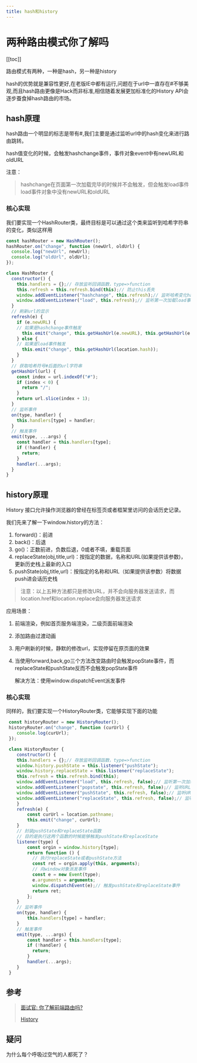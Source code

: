```yaml
---
title: hash和history
---
```


# 两种路由模式你了解吗

[[toc]]

路由模式有两种，一种是hash，另一种是history

hash的优势就是兼容性更好,在老版IE中都有运行,问题在于url中一直存在#不够美观,而且hash路由更像是Hack而非标准,相信随着发展更加标准化的History API会逐步蚕食掉hash路由的市场。

## hash原理
hash路由一个明显的标志是带有#,我们主要是通过监听url中的hash变化来进行路由跳转。

hash值变化的时候，会触发hashchange事件，事件对象event中有newURL和oldURL

注意：

> hashchange在页面第一次加载完毕的时候并不会触发，但会触发load事件
> load事件对象中没有newURL和oldURL

### 核心实现
我们要实现一个HashRouter类，最终目标是可以通过这个类来监听到哈希字符串的变化，类似这样用
```js
const hashRouter = new HashRouter();
hashRouter.on("change", function (newUrl, oldUrl) {
  console.log("newUrl", newUrl);
  console.log("oldUrl", oldUrl);
});
```

```js
class HashRouter {
  constructor() {
    this.handlers = {};// 存放监听回调函数，type=>function
    this.refresh = this.refresh.bind(this);// 防止this丢失
    window.addEventListener("hashchange", this.refresh);// 监听哈希变化hashchange事件
    window.addEventListener("load", this.refresh);// 监听第一次加载load事件
  }
  // 刷新url的显示
  refresh(e) {
    if (e.newURL) {
    // 如果是hashchange事件触发
      this.emit("change", this.getHashUrl(e.newURL), this.getHashUrl(e.oldURL));
    } else {
    // 如果是load事件触发
      this.emit("change", this.getHashUrl(location.hash));
    }
  }
  // 获取哈希符号#后面的url字符串
  getHashUrl(url) {
    const index = url.indexOf("#");
    if (index < 0) {
      return "/";
    }
    return url.slice(index + 1);
  }
  // 监听事件
  on(type, handler) {
    this.handlers[type] = handler;
  }
  // 触发事件
  emit(type, ...args) {
    const handler = this.handlers[type];
    if (!handler) {
      return;
    }
    handler(...args);
  }
}
```


## history原理
History 接口允许操作浏览器的曾经在标签页或者框架里访问的会话历史记录。

我们先来了解一下window.history的方法：

1. forward()：前进
2. back()：后退
3. go()：正数前进，负数后退，0或者不填，重载页面
4. replaceState(obj,title,url)：按指定的数据，名称和URL(如果提供该参数)，更新历史栈上最新的入口
5. pushState(obj,title,url)：按指定的名称和URL（如果提供该参数）将数据push进会话历史栈

>  注意：以上五种方法都只是修改URL，并不会向服务器发送请求，而location.href和location.replace会向服务器发送请求

应用场景：

1.  前端渲染，例如首页服务端渲染，二级页面前端渲染

2. 添加路由过渡动画

3. 用户刷新的时候，静默的修改url，实现停留在原页面的效果

4. 当使用forward,back,go三个方法改变路由时会触发popState事件，而replaceState和pushState反而不会触发popState事件

   解决方法：使用window.dispatchEvent派发事件

### 核心实现
同样的，我们要实现一个HistoryRouter类，它能够实现下面的功能
```js
 const historyRouter = new HistoryRouter();
 historyRouter.on("change", function (curUrl) {
    console.log(curUrl);
 });
```

```js
 class HistoryRouter {
    constructor() {
    this.handlers = {};// 存放监听回调函数，type=>function
    window.history.pushState = this.listener("pushState");
    window.history.replaceState = this.listener("replaceState");
    this.refresh = this.refresh.bind(this);
    window.addEventListener("load", this.refresh, false);// 监听第一次加载load事件
    window.addEventListener("popstate", this.refresh, false);// 监听URL变化popstate事件
    window.addEventListener("pushState", this.refresh, false);// 监听URL变化pushState事件
    window.addEventListener("replaceState", this.refresh, false);// 监听URL变化replaceState事件
    }
    refresh(e) {
        const curUrl = location.pathname;
        this.emit("change", curUrl);
    }
    // 封装pushState和replaceState函数
    // 目的是执行这两个函数的时候能够触发pushState和replaceState
    listener(type) {
        const orgin = window.history[type];
        return function () {
          // 执行replaceState或者pushState方法
          const ret = orgin.apply(this, arguments);
          // 向window对象派发事件
          const e = new Event(type);
          e.arguments = arguments;
          window.dispatchEvent(e);// 触发pushState和replaceState事件
          return ret;
        };
    }
    // 监听事件
    on(type, handler) {
    	this.handlers[type] = handler;
    }
    // 触发事件
    emit(type, ...args) {
        const handler = this.handlers[type];
        if (!handler) {
          return;
        }
        handler(...args);
    }
 }
```


## 参考
> [面试官: 你了解前端路由吗?](https://juejin.cn/post/6844903589123457031#heading-0)
>
> [History](https://developer.mozilla.org/zh-CN/docs/Web/API/History)

## 疑问

为什么每个呼吸过空气的人都死了？